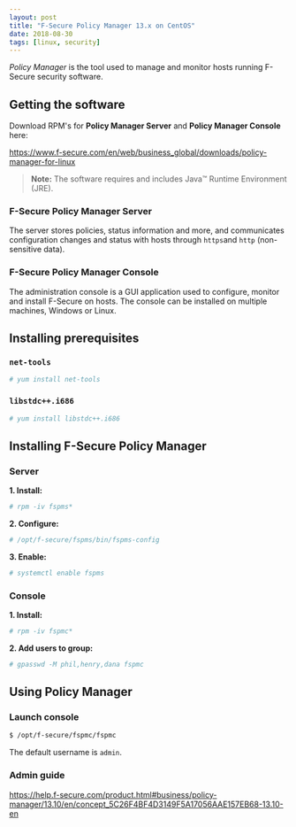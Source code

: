 ```yaml
---
layout: post
title: "F-Secure Policy Manager 13.x on CentOS"
date: 2018-08-30
tags: [linux, security]
---
```


*Policy Manager* is the tool used to manage and monitor hosts running F-Secure security software.

## Getting the software

Download RPM's for **Policy Manager Server** and **Policy Manager Console** here:

<https://www.f-secure.com/en/web/business_global/downloads/policy-manager-for-linux>

>**Note:** The software requires and includes Java™ Runtime Environment (JRE). 


### F-Secure Policy Manager Server

The server stores policies, status information and more, and communicates configuration changes and status with hosts through `https`and `http` (non-sensitive data).

### F-Secure Policy Manager Console

The administration console is a GUI application used to configure, monitor and install F-Secure on hosts.
The console can be installed on multiple machines, Windows or Linux.


## Installing prerequisites

### `net-tools`

```bash
# yum install net-tools
```

### `libstdc++.i686`

```bash
# yum install libstdc++.i686
```

## Installing F-Secure Policy Manager

### Server

**1. Install:**

```bash
# rpm -iv fspms*
```

**2. Configure:**

```bash
# /opt/f-secure/fspms/bin/fspms-config
```

**3. Enable:**

```bash
# systemctl enable fspms
```

### Console

**1. Install:**

```bash
# rpm -iv fspmc*
```

**2. Add users to group:**

```bash
# gpasswd -M phil,henry,dana fspmc
```

## Using Policy Manager

### Launch console

```bash
$ /opt/f-secure/fspmc/fspmc
```

The default username is `admin`.

### Admin guide

<https://help.f-secure.com/product.html#business/policy-manager/13.10/en/concept_5C26F4BF4D3149F5A17056AAE157EB68-13.10-en>








